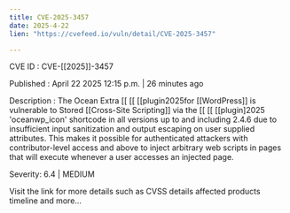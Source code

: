 ```yaml
---
title: CVE-2025-3457
date: 2025-4-22
lien: "https://cvefeed.io/vuln/detail/CVE-2025-3457"

---
```


CVE ID : CVE-[[2025]]-3457

Published :  April 22
2025
12:15 p.m. | 26 minutes ago

Description : The Ocean Extra  [[ [[ [[plugin2025for  [[WordPress]] is vulnerable to Stored  [[Cross-Site Scripting]] via the  [[ [[ [[plugin]2025 'oceanwp_icon' shortcode in all versions up to
and including
2.4.6 due to insufficient input sanitization and output escaping on user supplied attributes. This makes it possible for authenticated attackers
with contributor-level access and above
to inject arbitrary web scripts in pages that will execute whenever a user accesses an injected page.

Severity: 6.4 | MEDIUM

Visit the link for more details
such as CVSS details
affected products
timeline
and more...
